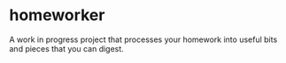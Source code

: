 # homeworker
A work in progress project that processes your homework into useful bits and pieces that you can digest.
